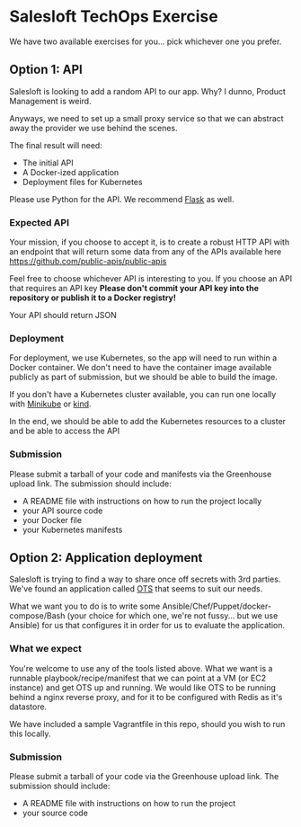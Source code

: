 # Salesloft TechOps Exercise

We have two available exercises for you... pick whichever one you prefer.

## Option 1: API

Salesloft is looking to add a random API to our app. Why? I dunno, Product Management is weird.

Anyways, we need to set up a small proxy service so that we can abstract away the provider we use behind the scenes.

The final result will need:
- The initial API
- A Docker-ized application
- Deployment files for Kubernetes

Please use Python for the API. We recommend [Flask](https://flask.palletsprojects.com/) as well.

### Expected API

Your mission, if you choose to accept it, is to create a robust HTTP API with an endpoint that will return some data from any of the APIs available here https://github.com/public-apis/public-apis

Feel free to choose whichever API is interesting to you. If you choose an API that requires an API key **Please don't commit your API key into the repository or publish it to a Docker registry!**

Your API should return JSON

### Deployment

For deployment, we use Kubernetes, so the app will need to run within a Docker container. We don't need to have the container image available publicly as part of submission, but we should be able to build the image.

If you don't have a Kubernetes cluster available, you can run one locally with [Minikube](https://kubernetes.io/docs/setup/minikube/) or [kind](https://github.com/kubernetes-sigs/kind).

In the end, we should be able to add the Kubernetes resources to a cluster and be able to access the API

### Submission

Please submit a tarball of your code and manifests via the Greenhouse upload link. The submission should include:

  * A README file with instructions on how to run the project locally
  * your API source code
  * your Docker file
  * your Kubernetes manifests

## Option 2: Application deployment

Salesloft is trying to find a way to share once off secrets with 3rd parties. We've found an application called [OTS](https://github.com/Luzifer/ots) that seems to suit our needs.

What we want you to do is to write some Ansible/Chef/Puppet/docker-compose/Bash (your choice for which one, we're not fussy... but we use Ansible) for us that configures it in order for us to evaluate the application.

### What we expect

You're welcome to use any of the tools listed above. What we want is a runnable playbook/recipe/manifest that we can point at a VM (or EC2 instance) and get OTS up and running.
We would like OTS to be running behind a nginx reverse proxy, and for it to be configured with Redis as it's datastore.

We have included a sample Vagrantfile in this repo, should you wish to run this locally.

### Submission

Please submit a tarball of your code via the Greenhouse upload link. The submission should include:

  * A README file with instructions on how to run the project
  * your source code
